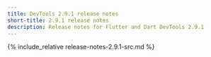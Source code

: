 ```yaml
---
title: DevTools 2.9.1 release notes
short-title: 2.9.1 release notes
description: Release notes for Flutter and Dart DevTools 2.9.1
---
```


{% include_relative release-notes-2.9.1-src.md %}
